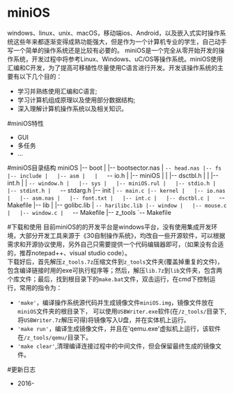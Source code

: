 # miniOS
windows、linux、unix、macOS，移动端ios、Android，以及嵌入式实时操作系统这些年来都逐渐变得成熟功能强大，但是作为一个计算机专业的学生，自己动手写一个简单的操作系统还是比较有必要的。
miniOS是一个完全从零开始开发的操作系统，开发过程中将参考Linux、Windows、uC/OS等操作系统。miniOS使用汇编和C开发，为了提高可移植性尽量使用C语言进行开发。开发该操作系统的主要有以下几个目的：<br>
* 学习并熟练使用汇编和C语言;<br>
* 学习计算机组成原理以及使用部分数据结构;<br>
* 深入理解计算机操作系统以及相关知识。<br>
 

#miniOS特性
* GUI
* 多任务
* ...

#miniOS目录结构
    miniOS
    |-- boot
    |   |-- bootsector.nas
    |   `-- head.nas
    |-- fs
    |-- include
    |   |-- asm
    |   |   `-- io.h
    |   |-- miniOS
    |   |   |-- dsctbl.h
    |   |   |-- int.h
    |   |   `-- window.h
    |   |-- sys
    |   |-- miniOS.rul
    |   |-- stdio.h
    |   |-- stdint.h
    |   `-- stdarg.h
    |-- init
    |   `-- main.c
    |-- kernel
    |   |-- io.nas
    |   |-- asm.nas
    |   |-- font.txt
    |   |-- int.c
    |   |-- dsctbl.c
    |   `-- Makefile
    |-- lib
    |   |-- golibc.lib
    |   `-- harilibc.lib
    |-- window
    |   |-- mouse.c
    |   |-- window.c
    |   `-- Makefile
    |-- z_tools
    `-- Makefile

#下载和使用
目前miniOS的的开发平台是windows平台，没有使用集成开发环境，大部分开发工具来源于《30自制操作系统》，均改自一些开源软件，可以根据需求和开源协议使用，另外自己只需要提供一个代码编辑器即可，（如果没有合适的，推荐notepad++、visual studio code）。<br>
下载好后，首先解压`z_tools.7z`压缩文件到`z_tools`文件夹(覆盖掉重复的文件)，包含编译链接时用的exe可执行程序等；然后，解压`lib.7z`到`lib`文件夹，包含两个库文件；最后，找到根目录下的`make.bat`文件，双击运行，在cmd下控制运行，常用的指令为：<br>

* `'make'`，编译操作系统源代码并生成镜像文件`miniOS.img`，镜像文件放在`miniOS`文件夹的根目录下，
可以使用`USBWriter.exe`软件(在`/z_tools/`目录下,将`USBWriter.7z`解压可得)将镜像写入U盘，并在实体机上运行。<br>
* `'make run'`，编译生成镜像文件，并且在'qemu.exe'虚拟机上运行，该软件在`/z_tools/qemu/`目录下。
* `'make clear'`,清理编译连接过程中的中间文件，但会保留最终生成的镜像文件。
 

#更新日志
* 2016-
